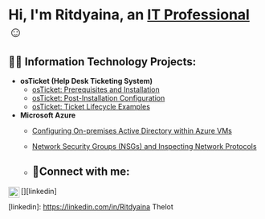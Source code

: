 <h1>Hi, I'm Ritdyaina, an <a href="https://linkedin.com/in/RitdyainaThelot">IT Professional</a>☺</h1>

<h2>👨‍💻 Information Technology Projects:</h2>

- <b>osTicket (Help Desk Ticketing System)</b>
  - [osTicket: Prerequisites and Installation](https://github.com/ritdyaina2/osticket-prereqs)
  - [osTicket: Post-Installation Configuration](https://github.com/ritdyaina2/post-install-config)
  - [osTicket: Ticket Lifecycle Examples](https://github.com/joshmadakorcc/ticket-lifecycle)
- <b>Microsoft Azure</b>
  - [Configuring On-premises Active Directory within Azure VMs](https://github.com/joshmadakorcc/configure-ad)
  - [Network Security Groups (NSGs) and Inspecting Network Protocols](https://github.com/joshmadakorcc/azure-network-protocols)
 
  - <h2>🤳Connect with me:</h2>

[<img align="left" alt="Ritdyaina Thelot | LinkedIn" width="22px" src="https://cdn.jsdelivr.net/npm/simple-icons@v3/icons/linkedin.svg" />][linkedin]

[linkedin]: https://linkedin.com/in/Ritdyaina Thelot
